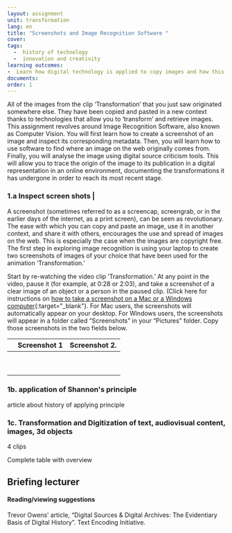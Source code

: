 ```yaml
---
layout: assignment
unit: transformation
lang: en
title: "Screenshots and Image Recognition Software "  
cover:
tags:
  -  history of technology
  -  innovation and creativity
learning outcomes: 
-  Learn how digital technology is applied to copy images and how this automatically generates metadata (information about the copy that has been created)
documents:
order: 1
---
```

All of the images from the clip ‘Transformation’ that you just saw originated somewhere else. They have been copied and pasted in a new context thanks to technologies that allow you to ‘transform’ and retrieve images. This assignment revolves around Image Recognition Software, also known as Computer Vision. You will first learn how to create a screenshot of an image and inspect its corresponding metadata. Then, you will learn how to use software to find where an image on the web originally comes from. Finally, you will analyse the image using digital source criticism tools. This will allow you to  trace the origin of the image to its publication in a digital representation in an online environment, documenting the transformations it has undergone in order to reach its most recent stage.

<!-- more -->

<!-- briefing-student -->


### 1.a Inspect screen shots |   
<!-- section-contents -->

A screenshot (sometimes referred to as a screencap, screengrab, or in the earlier days of the internet, as a print screen), can be seen as revolutionary. The ease with which you can copy and paste an image, use it in another context, and share it with others, encourages the use and spread of images on the web. This is especially the case when the images are copyright free. The first step in exploring image recognition is using your laptop to create two screenshots of images of your choice that have been used for the animation ‘Transformation.’ 

Start by re-watching the video clip ‘Transformation.’ At any point in the video, pause it (for example, at 0:28 or 2:03), and take a screenshot of a clear image of an object or a person in the paused clip.
 (Click here for instructions on [how to take a screenshot on a Mac or a Windows computer](https://lifehacker.com/how-to-take-a-screenshot-or-picture-of-whats-on-your-co-5825771){:target="_blank"}. 
For Mac users, the screenshots will automatically appear on your desktop. For Windows users, 
the screenshots will appear in a folder called “Screenshots” in your “Pictures” folder.
Copy those screenshots in the two fields below.

|      | Screenshot 1             |        Screenshot 2.       |
| ---  |--------------------------|----------------------------|
|      |                          |                            |
|      |                          |                            |
|      |                          |                            |
|      |                          |                            |
|      |                          |                            |
|      |                          |                            |
|      |                          |                            |
|      |                          |                            |
|      |                          |                            |






<!-- section -->
### 1b. application of Shannon's principle 
<!-- section-contents -->

article about history of applying principle 


<!-- section -->
### 1c. Transformation and Digitization of text, audiovisual content, images, 3d objects
<!-- section-contents -->
4 clips 

Complete table with overview 

<!-- briefing-teacher -->
## Briefing lecturer



#### Reading/viewing  suggestions
Trevor Owens’ article, “Digital Sources & Digital Archives: The Evidentiary Basis of Digital History”.
Text Encoding Initiative. 



